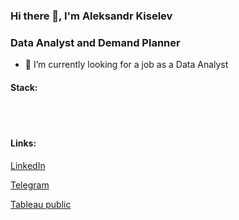 ### Hi there 👋, I'm Aleksandr Kiselev
### Data Analyst and Demand Planner

 - 🔭 I’m currently looking for a job as a Data Analyst

#### Stack:

<br> 
<br/>

#### Links:

[LinkedIn](https://www.linkedin.com/in/aleksandr-kiselev-450b4777/)

[Telegram](https://t.me/otkudau)

[Tableau public](https://public.tableau.com/app/profile/alex2792)


<!--
**Otkudakod/Otkudakod** is a ✨ _special_ ✨ repository because its `README.md` (this file) appears on your GitHub profile.

Here are some ideas to get you started:

- 🔭 I’m currently working on ...
- 🌱 I’m currently learning ...
- 👯 I’m looking to collaborate on ...
- 🤔 I’m looking for help with ...
- 💬 Ask me about ...
📫 How to reach me: ...
- 😄 Pronouns: ...
- ⚡ Fun fact: ...

<img align="left" alt="HTML5" width="46px" src="https://svgshare.com/i/v1C.svg" />
<img align="left" alt="HTML5" width="46px" src="https://svgshare.com/i/uzj.svg" />
<img align="left" alt="HTML5" width="46px" src="https://svgshare.com/i/v1f.svg" />
<img align="left" alt="HTML5" width="46px" src="https://svgshare.com/i/v1r.svg" />
<img align="left" alt="HTML5" width="46px" src="https://svgshare.com/i/uyu.svg" />

-->

